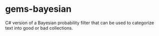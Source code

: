 gems-bayesian
=============

C# version of a Bayesian probability filter that can be used to categorize text into good or bad collections.

